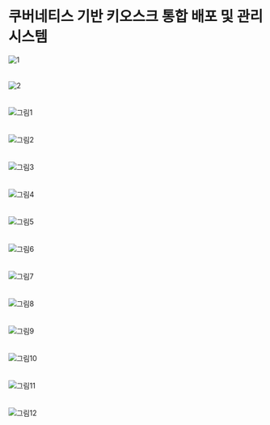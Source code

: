 # 쿠버네티스 기반 키오스크 통합 배포 및 관리 시스템  

![1](https://user-images.githubusercontent.com/70263403/182605928-10b981ca-8984-4cae-b8e0-5137329aa9c1.png)  
<br/>
<br/>
![2](https://user-images.githubusercontent.com/70263403/182605930-31c2d42b-efe3-4d90-90a9-33eabd18324f.png)  
<br/>
<br/>
![그림1](https://user-images.githubusercontent.com/70263403/182605931-acc4445a-1069-451c-b3bd-35c90c8904e9.png)  
<br/>
<br/>
![그림2](https://user-images.githubusercontent.com/70263403/182605934-d150e311-a410-4bf2-b4f9-2e0c1c9ab034.png)  
<br/>
<br/>
![그림3](https://user-images.githubusercontent.com/70263403/182605936-08180e20-123a-4143-924e-f6e01c3443a7.png)  
<br/>
<br/>
![그림4](https://user-images.githubusercontent.com/70263403/182605937-fad72be1-4eed-4e1f-8ba6-6625e7468788.png)  
<br/>
<br/>
![그림5](https://user-images.githubusercontent.com/70263403/182605938-3e23025d-5cb0-4fa2-a073-7682a9844f50.png)  
<br/>
<br/>
![그림6](https://user-images.githubusercontent.com/70263403/182605940-7a6084ab-8c09-48f1-88cf-15a1ffed9f63.png)  
<br/>
<br/>
![그림7](https://user-images.githubusercontent.com/70263403/182605943-a4ad4c32-3c50-427f-8ce0-5d752e67af31.png)  
<br/>
<br/>
![그림8](https://user-images.githubusercontent.com/70263403/182605944-10eacb80-f1ca-4fa0-906f-54f6183e0fbb.png)  
<br/>
<br/>
![그림9](https://user-images.githubusercontent.com/70263403/182605947-a5637e2e-20ae-4375-b0de-33a503af6af7.png)  
<br/>
<br/>
![그림10](https://user-images.githubusercontent.com/70263403/182605950-8ff3f888-c39c-47de-823b-78a3eca1885c.png)  
<br/>
<br/>
![그림11](https://user-images.githubusercontent.com/70263403/182605952-ee5bd2b8-fd57-4442-b956-bc0caf34658d.png)  
<br/>
<br/>
![그림12](https://user-images.githubusercontent.com/70263403/182605956-a3a3ba5c-bc59-4864-9c95-18fb254998e1.png)  
<br/>
